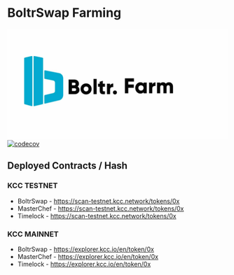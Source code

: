 # BoltrSwap Farming
![BoltrFarm](https://github.com/boltrswap/Boltr-Farm/blob/main/Boltr%20Farm.jpg) 
[![codecov](https://codecov.io/gh/Boltr/Boltr-farm/branch/master/graph/badge.svg?token=5XMLP74IR0)](https://github.com/boltrswap/Boltr-Farm/actions/runs/1059839835
)
## Deployed Contracts / Hash

### KCC TESTNET
- BoltrSwap - https://scan-testnet.kcc.network/tokens/0x
- MasterChef - https://scan-testnet.kcc.network/tokens/0x
- Timelock - https://scan-testnet.kcc.network/tokens/0x

### KCC MAINNET
- BoltrSwap - https://explorer.kcc.io/en/token/0x
- MasterChef - https://explorer.kcc.io/en/token/0x
- Timelock - https://explorer.kcc.io/en/token/0x
